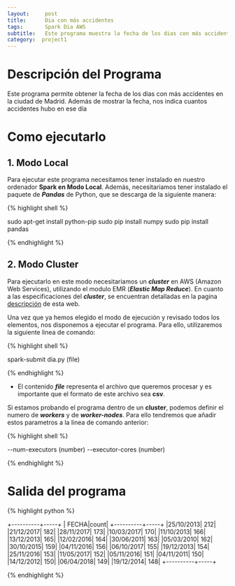 ```yaml
---
layout:     post
title:      Dia con más accidentes
tags: 		Spark Dia AWS
subtitle:  	Este programa muestra la fecha de los dias con más accidentes
category:  project1
---
```

<!-- Start Writing Below in Markdown -->

# Descripción del Programa
Este programa permite obtener la fecha de los dias con más accidentes en la ciudad de Madrid. Además de mostrar la fecha, nos indica cuantos accidentes hubo en ese día
# Como ejecutarlo

## 1. Modo Local
Para ejecutar este programa necesitamos tener instalado en nuestro ordenador **Spark en Modo Local**. Además, necesitariamos tener instalado el paquete de ***Pandas*** de Python, que se descarga de la siguiente manera:

{% highlight shell %}

sudo apt-get install python-pip
sudo pip install numpy
sudo pip install pandas

{% endhighlight %}

## 2. Modo Cluster
Para ejecutarlo en este modo necesitariamos un ***cluster*** en AWS (Amazon Web Services), utilizando el modulo EMR (***Elastic Map Reduce***). En cuanto a las especificaciones del ***cluster***, se encuentran detalladas en la pagina [descripción][1] de esta web.



Una vez que ya hemos elegido el modo de ejecución y revisado todos los elementos, nos disponemos a ejecutar el programa. Para ello, utilizaremos la siguiente linea de comando: 

{% highlight shell %}

spark-submit dia.py (file)

{% endhighlight %}

- El contenido ***file*** representa el archivo que queremos procesar y es importante que el formato de este archivo sea **csv**.


Si estamos probando el programa dentro de un **cluster**, podemos definir el numero de ***workers*** y de ***worker-nodes***. Para ello tendremos que añadir estos parametros a la linea de comando anterior:

{% highlight shell %}

--num-executors (number) --executor-cores (number)

{% endhighlight %}


# Salida del programa

{% highlight python %}

+----------+-----+
|     FECHA|count|
+----------+-----+
|25/10/2013|  212|
|21/12/2017|  182|
|28/11/2017|  173|
|10/03/2017|  170|
|11/10/2013|  166|
|13/12/2013|  165|
|12/02/2016|  164|
|30/06/2011|  163|
|05/03/2010|  162|
|30/10/2015|  159|
|04/11/2016|  156|
|06/10/2017|  155|
|19/12/2013|  154|
|25/11/2016|  153|
|11/05/2017|  152|
|05/11/2016|  151|
|04/11/2011|  150|
|14/12/2012|  150|
|06/04/2018|  149|
|19/12/2014|  148|
+----------+-----+

{% endhighlight %}




[1]:https://artuyero.github.io/Cloud_BigData_UCM//about/